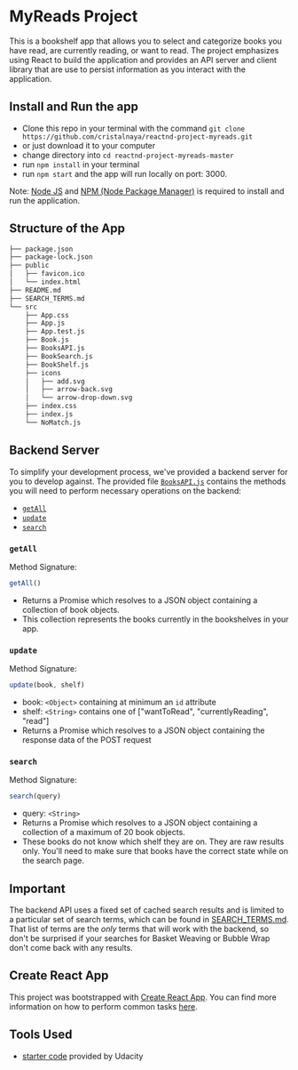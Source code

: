 # MyReads Project

This is a bookshelf app that allows you to select and categorize books you have read, are currently reading, or want to read. The project emphasizes using React to build the application and provides an API server and client library that are use to persist information as you interact with the application.


## Install and Run the app


* Clone this repo in your terminal with the command `git clone https://github.com/cristalnaya/reactnd-project-myreads.git`
* or just download it to your computer
* change directory into `cd reactnd-project-myreads-master`
* run `npm install` in your terminal
* run `npm start` and the app will run locally on port: 3000.

Note: [Node JS](https://nodejs.org/en/download/) and [NPM (Node Package Manager)](https://www.npmjs.com/get-npm) is required to install and run the application. 

## Structure of the App
```bash
├── package.json
├── package-lock.json
├── public
│   ├── favicon.ico
│   └── index.html
├── README.md
├── SEARCH_TERMS.md
└── src
    ├── App.css
    ├── App.js
    ├── App.test.js
    ├── Book.js
    ├── BooksAPI.js
    ├── BookSearch.js
    ├── BookShelf.js
    ├── icons
    │   ├── add.svg
    │   ├── arrow-back.svg
    │   └── arrow-drop-down.svg
    ├── index.css
    ├── index.js
    └── NoMatch.js

```


## Backend Server

To simplify your development process, we've provided a backend server for you to develop against. The provided file [`BooksAPI.js`](src/BooksAPI.js) contains the methods you will need to perform necessary operations on the backend:

* [`getAll`](#getall)
* [`update`](#update)
* [`search`](#search)

### `getAll`

Method Signature:

```js
getAll()
```

* Returns a Promise which resolves to a JSON object containing a collection of book objects.
* This collection represents the books currently in the bookshelves in your app.

### `update`

Method Signature:

```js
update(book, shelf)
```

* book: `<Object>` containing at minimum an `id` attribute
* shelf: `<String>` contains one of ["wantToRead", "currentlyReading", "read"]  
* Returns a Promise which resolves to a JSON object containing the response data of the POST request

### `search`

Method Signature:

```js
search(query)
```

* query: `<String>`
* Returns a Promise which resolves to a JSON object containing a collection of a maximum of 20 book objects.
* These books do not know which shelf they are on. They are raw results only. You'll need to make sure that books have the correct state while on the search page.

## Important
The backend API uses a fixed set of cached search results and is limited to a particular set of search terms, which can be found in [SEARCH_TERMS.md](SEARCH_TERMS.md). That list of terms are the _only_ terms that will work with the backend, so don't be surprised if your searches for Basket Weaving or Bubble Wrap don't come back with any results.

## Create React App

This project was bootstrapped with [Create React App](https://github.com/facebookincubator/create-react-app). You can find more information on how to perform common tasks [here](https://github.com/facebookincubator/create-react-app/blob/master/packages/react-scripts/template/README.md).

## Tools Used

* [starter code](https://github.com/udacity/reactnd-project-myreads-starter) provided by Udacity

